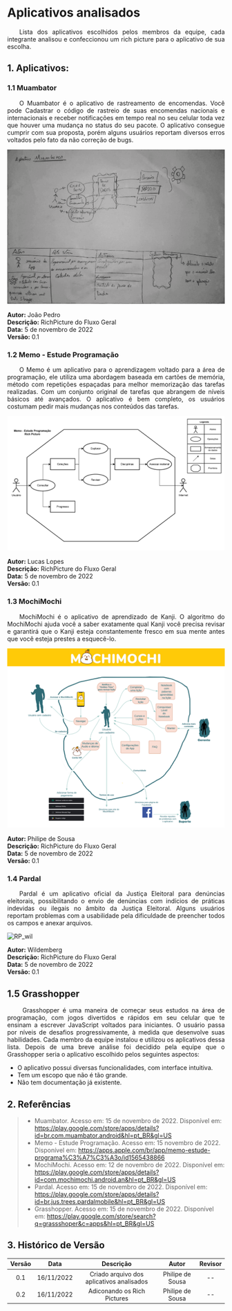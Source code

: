 # Aplicativos analisados 
<p align="justify">&emsp;&emsp;Lista dos aplicativos escolhidos pelos membros da equipe, cada integrante analisou e confeccionou um rich picture para o aplicativo de sua escolha.</p>

## 1. Aplicativos:
### 1.1 Muambator
<p align="justify">&emsp;&emsp;O Muambator é o aplicativo de rastreamento de encomendas. Você pode Cadastrar o código de rastreio de suas encomendas nacionais e internacionais e receber notificações em tempo real no seu celular toda vez que houver uma mudança no status do seu pacote. O aplicativo consegue cumprir com sua proposta, porém alguns usuários reportam diversos erros voltados pelo fato da não correção de bugs.</p>



![RPjoao](./assets/RP_joao.png)


   **Autor:** João Pedro </br>
   **Descrição:** RichPicture do Fluxo Geral </br>
   **Data:** 5 de novembro de 2022 </br>
   **Versão:** 0.1


### 1.2 Memo - Estude Programação
<p align="justify">&emsp;&emsp;O Memo é um aplicativo para o aprendizagem voltado para a área de programação, ele utiliza uma abordagem baseada em cartões de memória, método com repetições espaçadas para melhor memorização das tarefas realizadas. Com um conjunto original de tarefas que abrangem de níveis básicos até avançados. O aplicativo é bem completo, os usuários costumam pedir mais mudanças nos conteúdos das tarefas.</p>

![RP_lopes](./assets/RP_lopes.png)

   **Autor:** Lucas Lopes </br>
   **Descrição:** RichPicture do Fluxo Geral </br>
   **Data:** 5 de novembro de 2022 </br>
   **Versão:** 0.1


### 1.3 MochiMochi
<p align="justify">&emsp;&emsp;MochiMochi é o aplicativo de aprendizado de Kanji. O algoritmo do MochiMochi ajuda você a saber exatamente qual Kanji você precisa revisar e garantirá que o Kanji esteja constantemente fresco em sua mente antes que você esteja prestes a esquecê-lo.</p>

![RP_wil](./assets/RP_phil.png)

   **Autor:** Philipe de Sousa </br>
   **Descrição:** RichPicture do Fluxo Geral </br>
   **Data:** 5 de novembro de 2022 </br>
   **Versão:** 0.1
   
### 1.4  Pardal
<p align="justify">&emsp;&emsp;Pardal é um aplicativo oficial da Justiça Eleitoral para  denúncias eleitorais, possibilitando o envio de denúncias com indícios de práticas indevidas ou ilegais no âmbito da Justiça Eleitoral. Alguns usuários reportam problemas com a usabilidade pela dificuldade de preencher todos os campos e anexar arquivos.</p>

![RP_wil](./assets/RP_wil.png)

   **Autor:** Wildemberg </br>
   **Descrição:** RichPicture do Fluxo Geral </br>
   **Data:** 5 de novembro de 2022 </br>
   **Versão:** 0.1

## 1.5 Grasshopper 
<p align="justify">&emsp;&emsp; Grasshopper é uma maneira de começar seus estudos na área de programação, com jogos divertidos e rápidos em seu celular que te ensinam a escrever JavaScript voltados para iniciantes. O usuário passa por níveis de desafios progressivamente, à medida que desenvolve suas habilidades. Cada membro da equipe instalou e utilizou os aplicativos dessa lista. Depois de uma breve análise foi decidido pela equipe que o Grasshopper seria o aplicativo escolhido pelos seguintes aspectos:</p>

   - O aplicativo possui diversas funcionalidades, com interface intuitiva.
   - Tem um escopo que não é tão grande.
   - Não tem documentação já existente.
   
   
## 2. Referências

> - Muambator. Acesso em: 15 de novembro de 2022. Disponível em: https://play.google.com/store/apps/details?id=br.com.muambator.android&hl=pt_BR&gl=US
> - Memo - Estude Programação. Acesso em: 15 novembro de 2022. Disponível em: https://apps.apple.com/br/app/memo-estude-programa%C3%A7%C3%A3o/id1565438866
> - MochiMochi. Acesso em: 12 de novembro de 2022. Disponível em: https://play.google.com/store/apps/details?id=com.mochimochi.android.an&hl=pt_BR&gl=US
> - Pardal. Acesso em: 15 de novembro de 2022. Disponível em: https://play.google.com/store/apps/details?id=br.jus.trees.pardalmobile&hl=pt_BR&gl=US
> - Grasshopper. Acesso em: 15 de novembro de 2022. Disponível em: https://play.google.com/store/search?q=grassshoper&c=apps&hl=pt_BR&gl=US


## 3. Histórico de Versão

| Versão | Data | Descrição  | Autor        | Revisor |
| :-----: | :----: | :----------: | :------------: | :--------: |
| 0.1 | 16/11/2022 | Criado arquivo dos aplicativos analisados | Philipe de Sousa | -- |
| 0.2 | 16/11/2022 | Adiconando os Rich Pictures | Philipe de Sousa | -- |
